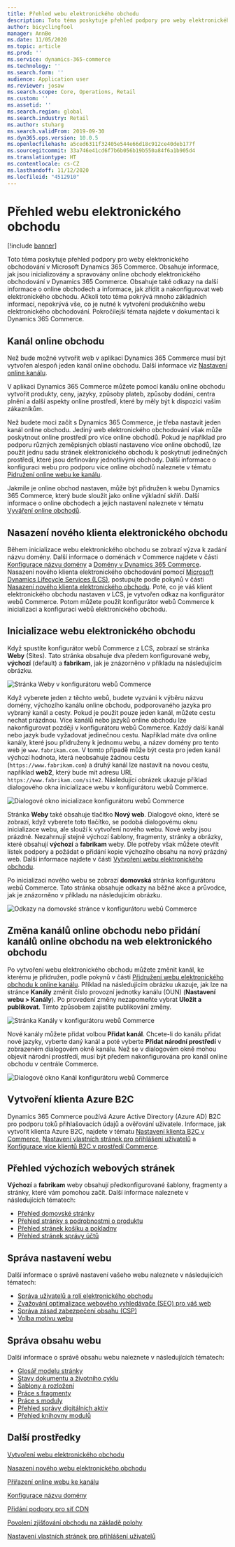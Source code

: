 ```yaml
---
title: Přehled webu elektronického obchodu
description: Toto téma poskytuje přehled podpory pro weby elektronického obchodování v Microsoft Dynamics 365 Commerce.
author: bicyclingfool
manager: AnnBe
ms.date: 11/05/2020
ms.topic: article
ms.prod: ''
ms.service: dynamics-365-commerce
ms.technology: ''
ms.search.form: ''
audience: Application user
ms.reviewer: josaw
ms.search.scope: Core, Operations, Retail
ms.custom: ''
ms.assetid: ''
ms.search.region: global
ms.search.industry: Retail
ms.author: stuharg
ms.search.validFrom: 2019-09-30
ms.dyn365.ops.version: 10.0.5
ms.openlocfilehash: a5ced6311f32405e544e66d18c912ce40deb177f
ms.sourcegitcommit: 33a746e41cd6f7b6b056b19b550a84f6a1b905d4
ms.translationtype: HT
ms.contentlocale: cs-CZ
ms.lasthandoff: 11/12/2020
ms.locfileid: "4512910"
---
```

# <a name="e-commerce-site-overview"></a>Přehled webu elektronického obchodu

[!include [banner](includes/banner.md)]

Toto téma poskytuje přehled podpory pro weby elektronického obchodování v Microsoft Dynamics 365 Commerce. Obsahuje informace, jak jsou inicializovány a spravovány online obchody elektronického obchodování v Dynamics 365 Commerce. Obsahuje také odkazy na další informace o online obchodech a informace, jak zřídit a nakonfigurovat web elektronického obchodu. Ačkoli toto téma pokrývá mnoho základních informací, nepokrývá vše, co je nutné k vytvoření produkčního webu elektronického obchodování. Pokročilejší témata najdete v dokumentaci k Dynamics 365 Commerce.

## <a name="online-store-channel"></a>Kanál online obchodu

Než bude možné vytvořit web v aplikaci Dynamics 365 Commerce musí být vytvořen alespoň jeden kanál online obchodu. Další informace viz [Nastavení online kanálu](channel-setup-online.md). 

V aplikaci Dynamics 365 Commerce můžete pomocí kanálu online obchodu vytvořit produkty, ceny, jazyky, způsoby plateb, způsoby dodání, centra plnění a další aspekty online prostředí, které by měly být k dispozici vašim zákazníkům.

Než budete moci začít s Dynamics 365 Commerce, je třeba nastavit jeden kanál online obchodu. Jediný web elektronického obchodování však může poskytnout online prostředí pro více online obchodů. Pokud je například pro podporu různých zeměpisných oblastí nastaveno více online obchodů, lze použít jednu sadu stránek elektronického obchodu k poskytnutí jedinečných prostředí, které jsou definovány jednotlivými obchody. Další informace o konfiguraci webu pro podporu více online obchodů naleznete v tématu [Pidružení online webu ke kanálu](associate-site-online-store.md).

Jakmile je online obchod nastaven, může být přidružen k webu Dynamics 365 Commerce, který bude sloužit jako online výkladní skříň. Další informace o online obchodech a jejich nastavení naleznete v tématu [Vyváření online obchodů](https://docs.microsoft.com/dynamics365/unified-operations/retail/online-stores).

## <a name="deploy-a-new-e-commerce-tenant"></a>Nasazení nového klienta elektronického obchodu

Během inicializace webu elektronického obchodu se zobrazí výzva k zadání názvu domény. Další informace o doménách v Commerce najdete v části [Konfigurace názvu domény](configure-your-domain-name.md) a [Domény v Dynamics 365 Commerce](domains-commerce.md). Nasazení nového klienta elektronického obchodování pomocí [Microsoft Dynamics Lifecycle Services (LCS)](https://docs.microsoft.com/dynamics365/unified-operations/dev-itpro/lifecycle-services/lcs-user-guide), postupujte podle pokynů v části [Nasazení nového klienta elektronického obchodu](deploy-ecommerce-site.md). Poté, co je váš klient elektronického obchodu nastaven v LCS, je vytvořen odkaz na konfigurátor webů Commerce. Potom můžete použít konfigurátor webů Commerce k inicializaci a konfiguraci webů elektronického obchodu.

## <a name="initialize-your-e-commerce-site"></a>Inicializace webu elektronického obchodu

Když spustíte konfigurátor webů Commerce z LCS, zobrazí se stránka **Weby** (Sites). Tato stránka obsahuje dva předem konfigurované weby, **výchozí** (default) a **fabrikam**, jak je znázorněno v příkladu na následujícím obrázku.

![Stránka Weby v konfigurátoru webů Commerce](media/e-commerce-site-01.png)

Když vyberete jeden z těchto webů, budete vyzváni k výběru názvu domény, výchozího kanálu online obchodu, podporovaného jazyka pro vybraný kanál a cesty. Pokud je použit pouze jeden kanál, můžete cestu nechat prázdnou. Více kanálů nebo jazyků online obchodu lze nakonfigurovat později v konfigurátoru webů Commerce. Každý další kanál nebo jazyk bude vyžadovat jedinečnou cestu. Například máte dva online kanály, které jsou přidruženy k jednomu webu, a název domény pro tento web je `www.fabrikam.com`. V tomto případě může být cesta pro jeden kanál výchozí hodnota, která neobsahuje žádnou cestu (`https://www.fabrikam.com`) a druhý kanál lze nastavit na novou cestu, například **web2**, který bude mít adresu URL `https://www.fabrikam.com/site2`. Následující obrázek ukazuje příklad dialogového okna inicializace webu v konfigurátoru webů Commerce.

![Dialogové okno inicializace konfigurátoru webů Commerce](media/e-commerce-site-02.png)

Stránka **Weby** také obsahuje tlačítko **Nový web**. Dialogové okno, které se zobrazí, když vyberete toto tlačítko, se podobá dialogovému oknu inicializace webu, ale slouží k vytvoření nového webu. Nové weby jsou prázdné. Nezahrnují stejné výchozí šablony, fragmenty, stránky a obrázky, které obsahují **výchozí** a **fabrikam** weby. Dle potřeby však můžete otevřít lístek podpory a požádat o přidání kopie výchozího obsahu na nový prázdný web. Další informace najdete v části [Vytvoření webu elektronického obchodu](create-ecommerce-site.md).

Po inicializaci nového webu se zobrazí **domovská** stránka konfigurátoru webů Commerce. Tato stránka obsahuje odkazy na běžné akce a průvodce, jak je znázorněno v příkladu na následujícím obrázku.

![Odkazy na domovské stránce v konfigurátoru webů Commerce](media/e-commerce-site-03.png)

## <a name="modify-online-store-channels-or-add-online-store-channels-to-an-e-commerce-site"></a>Změna kanálů online obchodu nebo přidání kanálů online obchodu na web elektronického obchodu

Po vytvoření webu elektronického obchodu můžete změnit kanál, ke kterému je přidružen, podle pokynů v části [Přidružení webu elektronického obchodu k online kanálu](associate-site-online-store.md). Příklad na následujícím obrázku ukazuje, jak lze na stránce **Kanály** změnit číslo provozní jednotky kanálu (OUN) (**Nastavení webu \> Kanály**). Po provedení změny nezapomeňte vybrat **Uložit a publikovat**. Tímto způsobem zajistíte publikování změny.

![Stránka Kanály v konfigurátoru webů Commerce](media/e-commerce-site-04.png)

Nové kanály můžete přidat volbou **Přidat kanál**. Chcete-li do kanálu přidat nové jazyky, vyberte daný kanál a poté vyberte **Přidat národní prostředí** v zobrazeném dialogovém okně kanálu. Než se v dialogovém okně mohou objevit národní prostředí, musí být předem nakonfigurována pro kanál online obchodu v centrále Commerce.

![Dialogové okno Kanál konfigurátoru webů Commerce](media/e-commerce-site-05.png)

## <a name="set-up-an-azure-b2c-tenant"></a>Vytvoření klienta Azure B2C

Dynamics 365 Commerce používá Azure Active Directory (Azure AD) B2C pro podporu toků přihlašovacích údajů a ověřování uživatele. Informace, jak vytvořit klienta Azure B2C, najdete v tématu [Nastavení klienta B2C v Commerce](set-up-b2c-tenant.md), [Nastavení vlastních stránek pro přihlášení uživatelů](custom-pages-user-logins.md) a [Konfigurace více klientů B2C v prostředí Commerce](configure-multi-b2c-tenants.md).

## <a name="overview-of-the-default-site-pages"></a>Přehled výchozích webových stránek

**Výchozí** a **fabrikam** weby obsahují předkonfigurované šablony, fragmenty a stránky, které vám pomohou začít. Další informace naleznete v následujících tématech:

- [Přehled domovské stránky](quick-tour-home-page.md)
- [Přehled stránky s podrobnostmi o produktu](quick-tour-pdp.md)
- [Přehled stránek košíku a pokladny](quick-tour-cart-checkout.md)
- [Přehled stránek správy účtů](quick-tour-account-management.md)

## <a name="manage-site-settings"></a>Správa nastavení webu

Další informace o správě nastavení vašeho webu naleznete v následujících tématech:

- [Správa uživatelů a rolí elektronického obchodu](manage-ecommerce-users-roles.md)
- [Zvažování optimalizace webového vyhledávače (SEO) pro váš web](/search-engine-optimization-considerations.md)
- [Správa zásad zabezpečení obsahu (CSP)](manage-csp.md)
- [Volba motivu webu](select-site-theme.md)

## <a name="manage-site-content"></a>Správa obsahu webu

Další informace o správě obsahu webu naleznete v následujících tématech:

- [Glosář modelu stránky](page-elements-overview.md)
- [Stavy dokumentu a životního cyklu](document-states-overview.md)
- [Šablony a rozložení](templates-layouts-overview.md)
- [Práce s fragmenty](work-with-fragments.md)
- [Práce s moduly](work-with-modules.md)
- [Přehled správy digitálních aktiv](dam-overview.md)
- [Přehled knihovny modulů](starter-kit-overview.md)

## <a name="additional-resources"></a>Další prostředky

[Vytvoření webu elektronického obchodu](create-ecommerce-site.md)

[Nasazení nového webu elektronického obchodu](deploy-ecommerce-site.md)

[Přiřazení online webu ke kanálu](associate-site-online-store.md)

[Konfigurace názvu domény](configure-your-domain-name.md)

[Přidání podpory pro síť CDN](add-cdn-support.md)

[Povolení zjišťování obchodu na základě polohy](enable-store-detection.md)

[Nastavení vlastních stránek pro přihlášení uživatelů](custom-pages-user-logins.md)
